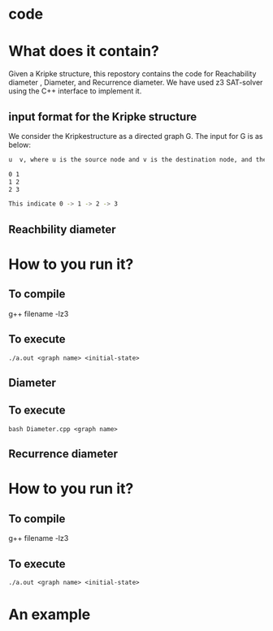 # code


# What does it contain?

Given a Kripke structure, this repostory contains the code for Reachability diameter , Diameter, and Recurrence diameter. We have used z3 SAT-solver using the C++ interface to implement it.

## input format for the Kripke structure

We consider the Kripkestructure as a directed graph G. The input for G is as below:

```sh
u  v, where u is the source node and v is the destination node, and there exists an edge from u to v. An example of such graph is

0 1
1 2
2 3

This indicate 0 -> 1 -> 2 -> 3
```


## Reachbility diameter
# How to you run it?

## To compile 

g++ filename -lz3

## To execute
```SH 
./a.out <graph name> <initial-state>
```

## Diameter
## To execute 
```SH 
bash Diameter.cpp <graph name>
```


## Recurrence diameter
# How to you run it?

## To compile 

g++ filename -lz3

## To execute
```SH 
./a.out <graph name> <initial-state>
```



# An example

